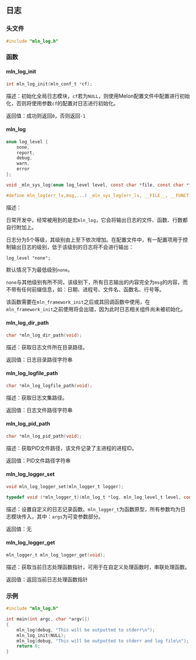 ## 日志



### 头文件

```c
#include "mln_log.h"
```



### 函数



#### mln_log_init

```c
int mln_log_init(mln_conf_t *cf);
```

描述：初始化全局日志模块，`cf`若为`NULL`，则使用Melon配置文件中配置进行初始化，否则将使用参数`cf`的配置对日志进行初始化。

返回值：成功则返回`0`，否则返回`-1`



#### mln_log

```c
enum log_level {
    none,
    report,
    debug,
    warn,
    error
};

void _mln_sys_log(enum log_level level, const char *file, const char *func, int line, char *msg, ...);

#define mln_log(err_lv,msg,...) _mln_sys_log(err_lv, __FILE__, __FUNCTION__, __LINE__, msg, ## __VA_ARGS__)
```

描述：

日常开发中，经常被用到的是宏`mln_log`，它会将输出日志的文件、函数、行数都自行附加上。

日志分为5个等级，其级别由上至下依次增加。在配置文件中，有一配置项用于控制输出日志的级别，低于该级别的日志将不会进行输出：

```
log_level "none";
```

默认情况下为最低级别`none`。

`none`与其他级别有所不同，该级别下，所有日志输出的内容完全为`msg`的内容，而不带有任何前缀信息，如：日期、进程号、文件名、函数名、行号等。

该函数需要在`mln_framework_init`之后或其回调函数中使用，在`mln_framework_init`之前使用将会出错，因为此时日志相关组件尚未被初始化。



#### mln_log_dir_path

```c
char *mln_log_dir_path(void);
```

描述：获取日志文件所在目录路径。

返回值：日志目录路径字符串



#### mln_log_logfile_path

```c
char *mln_log_logfile_path(void);
```

描述：获取日志文集路径。

返回值：日志文件路径字符串



#### mln_log_pid_path

```c
char *mln_log_pid_path(void);
```

描述：获取PID文件路径，该文件记录了主进程的进程ID。

返回值：PID文件路径字符串



#### mln_log_logger_set

```c
void mln_log_logger_set(mln_logger_t logger);

typedef void (*mln_logger_t)(mln_log_t *log, mln_log_level_t level, const char *filename, const char *funcname, int line, char *fmt, va_list args);
```

描述：设置自定义的日志记录函数。`mln_logger_t`为函数原型，所有参数均为日志模块传入，其中：`args`为可变参数部分。

返回值：无



#### mln_log_logger_get

```c
mln_logger_t mln_log_logger_get(void);
```

描述：获取当前日志处理函数指针，可用于在自定义处理函数时，串联处理函数。

返回值：返回当前日志处理函数指针




### 示例

```c
#include "mln_log.h"

int main(int argc, char *argv[])
{
    mln_log(debug, "This will be outputted to stderr\n");
    mln_log_init(NULL);
    mln_log(debug, "This will be outputted to stderr and log file\n");
    return 0;
}
```

